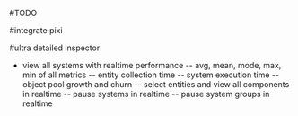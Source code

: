#TODO

#integrate pixi

#ultra detailed inspector

- view all systems with realtime performance
-- avg, mean, mode, max, min of all metrics
-- entity collection time
-- system execution time
-- object pool growth and churn
-- select entities and view all components in realtime
-- pause systems in realtime
-- pause system groups in realtime